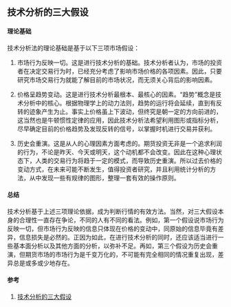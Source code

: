 ## 技术分析的三大假设

#### 理论基础
技术分析法的理论基础是基于以下三项市场假设：
1. 市场行为反映一切。这是进行技术分析的基础。技术分析者认为，市场的投资者在决定交易行为时，已经充分考虑了影响市场价格的各项因素。因此，只要研究市场交易行为就能了解目前的市场状况，而无须关心背后的影响因素。

1. 价格呈趋势变动。这是进行技术分析最根本、最核心的因素。“趋势”概念是技术分析中的核心。根据物理学上的动力法则，趋势的运行将会延续，直到有反转的迹象产生为止。事实上价格虽上下波动，但终究是朝一定的方向前进的，这当然也是牛顿惯性定律的应用，因此技术分析法希望利用图形或指标分析，尽早确定目前的价格趋势及发现反转的信号，以掌握时机进行交易并获利。

1. 历史会重演。这是从人的心理因素方面考虑的。期货投资无非是一个追求利润的行为，不论是昨天、今天或明天，这个动机都不会改变。因此在这种心理状态下，人类的交易行为将趋于一定的模式，而导致历史重演。所以过去价格的变动方式，在未来可能不断发生，值得投资者研究，并且利用统计分析的方法，从中发现一些有规律的图形，整理一套有效的操作原则。

#### 总结
技术分析基于上述三项理论依据，成为判断行情的有效方法。当然，对三大假设本身的合理性一直存在争论，不同的人有不同的看法。例如，第一个假设说市场行为反映一切，但市场行为反映的信息只体现在价格的变动中，同原始的信息毕竟有差异，信息损失是必然的。正因为如此，在进行技术分析的同时，还应该适当进行一些基本面分析以及其他方面的分析，以弥补不足。再如，第三个假设为历史会重演，但期货市场的市场行为是千变万化的，不可能有完全相同的情况重复出现，差异总是或多或少地存在。

#### 参考
1. [技术分析的三大假设](http://edu.cfachina.org/qhxy/QHABC/jsmfx/201510/t20151023_1878342.html '技术分析的三大假设')